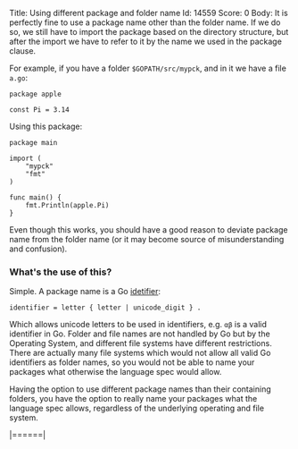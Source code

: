 Title: Using different package and folder name
Id: 14559
Score: 0
Body:
It is perfectly fine to use a package name other than the folder name. If we do so, we still have to import the package based on the directory structure, but after the import we have to refer to it by the name we used in the package clause.

For example, if you have a folder `$GOPATH/src/mypck`, and in it we have a file `a.go`:

    package apple

    const Pi = 3.14

Using this package:

    package main

    import (
        "mypck"
        "fmt"
    )

    func main() {
        fmt.Println(apple.Pi)
    }

Even though this works, you should have a good reason to deviate package name from the folder name (or it may become source of misunderstanding and confusion).

### What's the use of this?

Simple. A package name is a Go [idetifier][2]:

    identifier = letter { letter | unicode_digit } .

Which allows unicode letters to be used in identifiers, e.g. `αβ` is a valid identifier in Go. Folder and file names are not handled by Go but by the Operating System, and different file systems have different restrictions. There are actually many file systems which would not allow all valid Go identifiers as folder names, so you would not be able to name your packages what otherwise the language spec would allow.

Having the option to use different package names than their containing folders, you have the option to really name your packages what the language spec allows, regardless of the underlying operating and file system.

  [1]: https://golang.org/ref/spec#Package_clause
  [2]: https://golang.org/ref/spec#Identifiers
|======|
